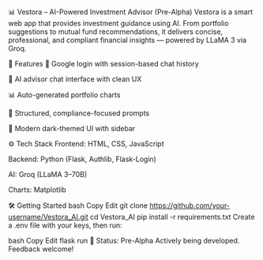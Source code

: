 📊 Vestora – AI-Powered Investment Advisor (Pre-Alpha)
Vestora is a smart web app that provides investment guidance using AI. From portfolio suggestions to mutual fund recommendations, it delivers concise, professional, and compliant financial insights — powered by LLaMA 3 via Groq.

🚀 Features
🔐 Google login with session-based chat history

💬 AI advisor chat interface with clean UX

📊 Auto-generated portfolio charts

🧠 Structured, compliance-focused prompts

🌙 Modern dark-themed UI with sidebar

⚙️ Tech Stack
Frontend: HTML, CSS, JavaScript

Backend: Python (Flask, Authlib, Flask-Login)

AI: Groq (LLaMA 3–70B)

Charts: Matplotlib

🛠️ Getting Started
bash
Copy
Edit
git clone https://github.com/your-username/Vestora_AI.git
cd Vestora_AI
pip install -r requirements.txt
Create a .env file with your keys, then run:

bash
Copy
Edit
flask run
🧪 Status: Pre-Alpha
Actively being developed. Feedback welcome!

